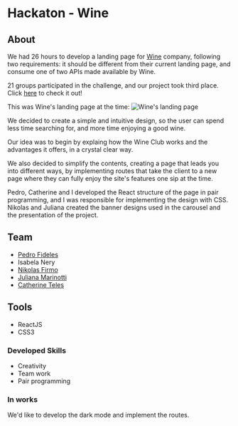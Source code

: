 # Hackaton - Wine

## About
We had 26 hours to develop a landing page for [Wine](https://www.wine.com.br/) company, following two requirements: it should be different from their current landing page, and consume one of two APIs made available by Wine. 

21 groups participated in the challenge, and our project took third place. 
Click [here](https://isabelanery.github.io/hackaton-wine/) to check it out!

This was Wine's landing page at the time: 
![Wine's landing page](/src/images/wine-landing-page.gif)

We decided to create a simple and intuitive design, so the user can spend less time searching for, and more time enjoying a good wine. 

Our idea was to begin by explaing how the Wine Club works and the advantages it offers, in a crystal clear way.

We also decided to simplify the contents, creating a page that leads you into different ways, by implementing routes that take the client to a new page where they can fully enjoy the site's features one sip at the time.

Pedro, Catherine and I developed the React structure of the page in pair programming, and I was responsible for implementing the design with CSS. Nikolas and Juliana created the banner designs used in the carousel and the presentation of the project.

## Team 
- [Pedro Fideles](https://github.com/Pedro-Fideles)
- Isabela Nery 
- [Nikolas Firmo](https://github.com/Nikolas-Firmo-Cardoso)
- [Juliana Marinotti](https://github.com/Ju-MM)
- [Catherine Teles](https://github.com/catherineteles)

## Tools 
- ReactJS
- CSS3

### Developed Skills 
- Creativity
- Team work 
- Pair programming 

### In works
We'd like to develop the dark mode and implement the routes. 
